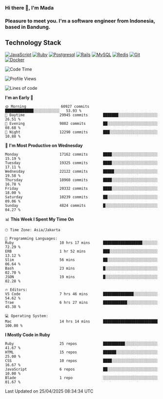 ### Hi there 👋, I'm Mada
### Pleasure to meet you. I'm a software engineer from Indonesia, based in Bandung.

## Technology Stack

[![JavaScript](https://img.shields.io/badge/-JavaScript-%23F7DF1C?style=flat-square&logo=javascript&logoColor=000000&labelColor=%23F7DF1C&color=%23FFCE5A)](https://www.javascript.com/)
[![Ruby](https://img.shields.io/badge/Ruby-CC342D?style=flat-square&logo=ruby&logoColor=white)](https://www.ruby-lang.org/en/)
[![Postgresql](https://img.shields.io/badge/PostgreSQL-316192?style=flat-square&logo=postgresql&logoColor=ffffff)](https://www.postgresql.org/)
[![Rails](https://img.shields.io/badge/Ruby_on_Rails-CC0000?style=flat-square&logo=ruby-on-rails&logoColor=white)](https://rubyonrails.org/)
[![MySQL](https://img.shields.io/badge/-MySQL-4479A1?style=flat-square&logo=MySQL&logoColor=ffffff)](https://www.mysql.com/)
[![Redis](https://img.shields.io/badge/-Redis-DC382D?style=flat-square&logo=Redis&logoColor=ffffff)](https://redis.io/)
[![Git](https://img.shields.io/badge/-Git-%23F05032?style=flat-square&logo=git&logoColor=%23ffffff)](https://git-scm.com/)
[![Docker](https://img.shields.io/badge/-Docker-2496ED?style=flat-square&logo=docker&logoColor=ffffff)](https://www.docker.com/)
<!--
**madaarya/madaarya** is a ✨ _special_ ✨ repository because its `README.md` (this file) appears on your GitHub profile.

Here are some ideas to get you started:

- 🔭 I’m currently working on ...
- 🌱 I’m currently learning ...
- 👯 I’m looking to collaborate on ...
- 🤔 I’m looking for help with ...
- 💬 Ask me about ...
- 📫 How to reach me: ...
- 😄 Pronouns: ...
- ⚡ Fun fact: ...
-->
<!--START_SECTION:waka-->
![Code Time](http://img.shields.io/badge/Code%20Time-7%2C229%20hrs%2031%20mins-blue)

![Profile Views](http://img.shields.io/badge/Profile%20Views-0-blue)

![Lines of code](https://img.shields.io/badge/From%20Hello%20World%20I%27ve%20Written-50.7%20million%20lines%20of%20code-blue)

**I'm an Early 🐤** 

```text
🌞 Morning                60927 commits       █████████████░░░░░░░░░░░░   53.93 % 
🌆 Daytime                29945 commits       ███████░░░░░░░░░░░░░░░░░░   26.51 % 
🌃 Evening                9802 commits        ██░░░░░░░░░░░░░░░░░░░░░░░   08.68 % 
🌙 Night                  12290 commits       ███░░░░░░░░░░░░░░░░░░░░░░   10.88 % 
```
📅 **I'm Most Productive on Wednesday** 

```text
Monday                   17162 commits       ████░░░░░░░░░░░░░░░░░░░░░   15.19 % 
Tuesday                  19325 commits       ████░░░░░░░░░░░░░░░░░░░░░   17.11 % 
Wednesday                22122 commits       █████░░░░░░░░░░░░░░░░░░░░   19.58 % 
Thursday                 18960 commits       ████░░░░░░░░░░░░░░░░░░░░░   16.78 % 
Friday                   20332 commits       ████░░░░░░░░░░░░░░░░░░░░░   18.00 % 
Saturday                 10239 commits       ██░░░░░░░░░░░░░░░░░░░░░░░   09.06 % 
Sunday                   4824 commits        █░░░░░░░░░░░░░░░░░░░░░░░░   04.27 % 
```


📊 **This Week I Spent My Time On** 

```text
🕑︎ Time Zone: Asia/Jakarta

💬 Programming Languages: 
Ruby                     10 hrs 17 mins      ██████████████████░░░░░░░   72.29 % 
ERB                      1 hr 52 mins        ███░░░░░░░░░░░░░░░░░░░░░░   13.12 % 
Slim                     56 mins             ██░░░░░░░░░░░░░░░░░░░░░░░   06.64 % 
Bash                     23 mins             █░░░░░░░░░░░░░░░░░░░░░░░░   02.70 % 
JSON                     19 mins             █░░░░░░░░░░░░░░░░░░░░░░░░   02.28 % 

🔥 Editors: 
VS Code                  7 hrs 46 mins       ██████████████░░░░░░░░░░░   54.62 % 
Trae                     6 hrs 27 mins       ███████████░░░░░░░░░░░░░░   45.38 % 

💻 Operating System: 
Mac                      14 hrs 14 mins      █████████████████████████   100.00 % 
```

**I Mostly Code in Ruby** 

```text
Ruby                     25 repos            ██████████░░░░░░░░░░░░░░░   41.67 % 
HTML                     15 repos            ██████░░░░░░░░░░░░░░░░░░░   25.00 % 
CSS                      10 repos            ████░░░░░░░░░░░░░░░░░░░░░   16.67 % 
JavaScript               6 repos             ██░░░░░░░░░░░░░░░░░░░░░░░   10.00 % 
Blade                    1 repo              ░░░░░░░░░░░░░░░░░░░░░░░░░   01.67 % 
```




 Last Updated on 25/04/2025 08:34:34 UTC
<!--END_SECTION:waka-->
